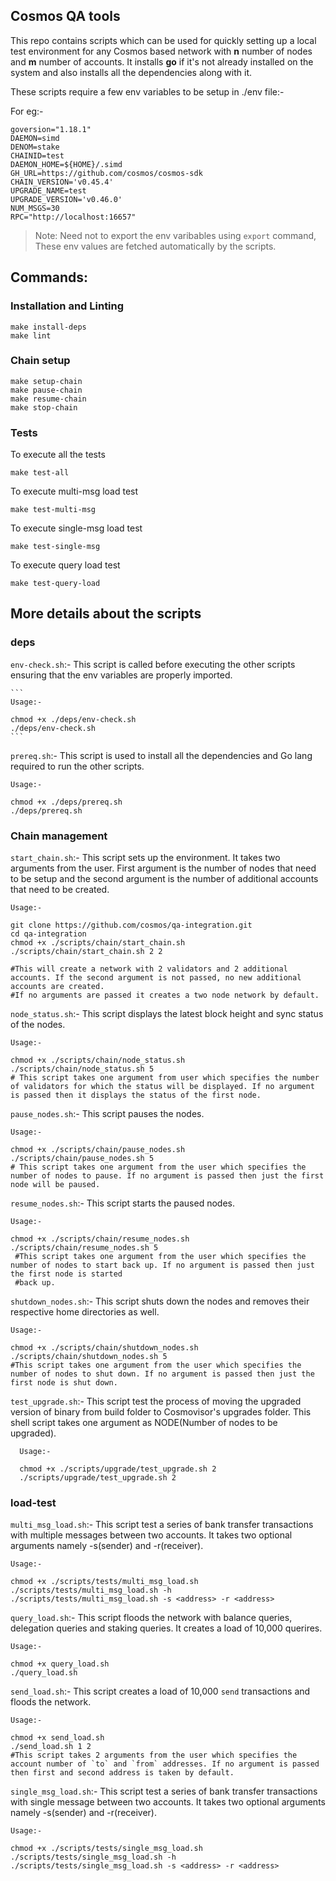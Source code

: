 ## Cosmos QA tools

This repo contains scripts which can be used for quickly setting up a local test environment for any Cosmos based network with **n** number of nodes and **m** number of accounts.
It installs **go** if it's not already installed on the system and also installs all the dependencies along with it. 

These scripts require a few env variables to be setup in ./env file:-

For eg:- 
```
goversion="1.18.1"
DAEMON=simd
DENOM=stake
CHAINID=test
DAEMON_HOME=${HOME}/.simd
GH_URL=https://github.com/cosmos/cosmos-sdk
CHAIN_VERSION='v0.45.4'
UPGRADE_NAME=test
UPGRADE_VERSION='v0.46.0'
NUM_MSGS=30
RPC="http://localhost:16657"
```
>Note: Need not to export the env varibables using `export` command, These env values are fetched automatically by the scripts.

## Commands:

### Installation and Linting
```
make install-deps
make lint
```

### Chain setup
```
make setup-chain
make pause-chain
make resume-chain
make stop-chain
```

### Tests

To execute all the tests
```
make test-all
```

To execute multi-msg load test
```
make test-multi-msg
```

To execute single-msg load test
```
make test-single-msg
```

To execute query load test
```
make test-query-load
```

## More details about the scripts

### deps

`env-check.sh`:- This script is called before executing the other scripts ensuring that the env variables are properly imported.

    ```
    Usage:-

    chmod +x ./deps/env-check.sh
    ./deps/env-check.sh
    ```

`prereq.sh`:- This script is used to install all the dependencies and Go lang required to run the other scripts.

  ```
  Usage:-

  chmod +x ./deps/prereq.sh
  ./deps/prereq.sh
  ```

### Chain management

`start_chain.sh`:- This script sets up the environment. It takes two arguments from the user. First argument is the number of nodes that need to be setup and the second argument is the number of additional accounts that need to be created. 

  ```
  Usage:-

  git clone https://github.com/cosmos/qa-integration.git
  cd qa-integration
  chmod +x ./scripts/chain/start_chain.sh
  ./scripts/chain/start_chain.sh 2 2

  #This will create a network with 2 validators and 2 additional accounts. If the second argument is not passed, no new additional accounts are created. 
  #If no arguments are passed it creates a two node network by default.
  ```

`node_status.sh`:- This script displays the latest block height and sync status of the nodes.
 
 ```
 Usage:-

 chmod +x ./scripts/chain/node_status.sh
 ./scripts/chain/node_status.sh 5
 # This script takes one argument from user which specifies the number of validators for which the status will be displayed. If no argument is passed then it displays the status of the first node.
 ```

 `pause_nodes.sh`:- This script pauses the nodes.

 ```
 Usage:-

 chmod +x ./scripts/chain/pause_nodes.sh
 ./scripts/chain/pause_nodes.sh 5
 # This script takes one argument from the user which specifies the number of nodes to pause. If no argument is passed then just the first node will be paused.
 ```

 `resume_nodes.sh`:- This script starts the paused nodes.

 ```
 Usage:-

 chmod +x ./scripts/chain/resume_nodes.sh
 ./scripts/chain/resume_nodes.sh 5
  #This script takes one argument from the user which specifies the number of nodes to start back up. If no argument is passed then just the first node is started
  #back up.
 ```

 `shutdown_nodes.sh`:- This script shuts down the nodes and removes their respective home directories as well.

 ```
 Usage:-

 chmod +x ./scripts/chain/shutdown_nodes.sh
 ./scripts/chain/shutdown_nodes.sh 5
 #This script takes one argument from the user which specifies the number of nodes to shut down. If no argument is passed then just the first node is shut down.
 ```

`test_upgrade.sh`:- This script test the process of moving the upgraded version of binary from build folder to Cosmovisor's upgrades folder. This shell script takes one argument as NODE(Number of nodes to be upgraded).

```
  Usage:-

  chmod +x ./scripts/upgrade/test_upgrade.sh 2
  ./scripts/upgrade/test_upgrade.sh 2
```

### load-test

`multi_msg_load.sh`:- This script test a series of bank transfer transactions with multiple messages between two accounts. It takes two optional arguments namely -s(sender) and -r(receiver). 

  ```
  Usage:-

  chmod +x ./scripts/tests/multi_msg_load.sh
  ./scripts/tests/multi_msg_load.sh -h
  ./scripts/tests/multi_msg_load.sh -s <address> -r <address>
  ```

`query_load.sh`:- This script floods the network with balance queries, delegation queries and staking queries. It creates a load of 10,000 querires.

 ```
 Usage:-

 chmod +x query_load.sh
 ./query_load.sh
 ```

`send_load.sh`:- This script creates a load of 10,000 `send` transactions and floods the network.  

 ```
 Usage:-

 chmod +x send_load.sh
 ./send_load.sh 1 2
 #This script takes 2 arguments from the user which specifies the account number of `to` and `from` addresses. If no argument is passed then first and second address is taken by default.
 ```

`single_msg_load.sh`:- This script test a series of bank transfer transactions with single message between two accounts. It takes two optional arguments namely -s(sender) and -r(receiver). 

  ```
  Usage:-

  chmod +x ./scripts/tests/single_msg_load.sh
  ./scripts/tests/single_msg_load.sh -h
  ./scripts/tests/single_msg_load.sh -s <address> -r <address>
  ```
